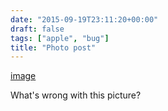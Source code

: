 ```yaml
---
date: "2015-09-19T23:11:20+00:00"
draft: false
tags: ["apple", "bug"]
title: "Photo post"
---
```

[image](/img/2015-09-19-photo-post/c7dd74bb05c0c63832f144e846c14bee890ce9e9528b8f69e6e513f3e06e7484.jpg)

What's wrong with this picture?
